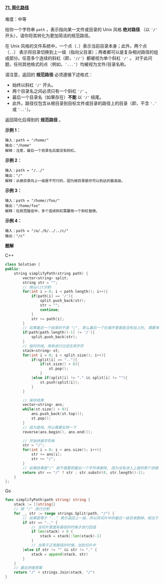 #### [71. 简化路径](https://leetcode-cn.com/problems/simplify-path/)

难度：中等

给你一个字符串 `path` ，表示指向某一文件或目录的 Unix 风格 **绝对路径** （以 `'/'` 开头），请你将其转化为更加简洁的规范路径。

在 Unix 风格的文件系统中，一个点（`.`）表示当前目录本身；此外，两个点 （`..`） 表示将目录切换到上一级（指向父目录）；两者都可以是复杂相对路径的组成部分。任意多个连续的斜杠（即，`'//'`）都被视为单个斜杠 `'/'` 。 对于此问题，任何其他格式的点（例如，`'...'`）均被视为文件/目录名称。

请注意，返回的 **规范路径** 必须遵循下述格式：

- 始终以斜杠 `'/'` 开头。
- 两个目录名之间必须只有一个斜杠 `'/'` 。
- 最后一个目录名（如果存在）**不能** 以 `'/'` 结尾。
- 此外，路径仅包含从根目录到目标文件或目录的路径上的目录（即，不含 `'.'` 或 `'..'`）。

返回简化后得到的 **规范路径** 。

 

**示例 1：**

```
输入：path = "/home/"
输出："/home"
解释：注意，最后一个目录名后面没有斜杠。 
```

**示例 2：**

```
输入：path = "/../"
输出："/"
解释：从根目录向上一级是不可行的，因为根目录是你可以到达的最高级。
```

**示例 3：**

```
输入：path = "/home//foo/"
输出："/home/foo"
解释：在规范路径中，多个连续斜杠需要用一个斜杠替换。
```

**示例 4：**

```
输入：path = "/a/./b/../../c/"
输出："/c"
```



**题解**

C++

```c++
class Solution {
public:
    string simplifyPath(string path) {
        vector<string> split;
        string str = "";
        // 按split分割
        for(int i = 0; i < path.length(); i++){
            if(path[i] == '/'){
                split.push_back(str);
                str = "";
                continue;
            }
            str += path[i];
        }
        // 如果最后一个结束的不是 "/", 那么最后一个在循环里面是没有加上的, 需要单独加入
        if(path[path.length()-1] != '/'){
            split.push_back(str);
        }
        // 临时的栈，用来进行过滤无用字符
        stack<string> st;
        for(int i = 0; i < split.size(); i++){
            if(split[i] == ".."){
                if(st.size() > 0){
                    st.pop();
                }
            }else if(split[i] != "." && split[i] != ""){
                st.push(split[i]);
            }
        }

        // 保存结果
        vector<string> ans;
        while(st.size() > 0){
            ans.push_back(st.top());
            st.pop();
        }
        // 因为是栈，所以需要反转一下
        reverse(ans.begin(), ans.end());

        // 开始拼接字符串
        str = "/";
        for(int i = 0; i < ans.size(); i++){
            str += ans[i];
            str += "/";
        }
        // 如果结果是"/" 就不需要把最后一个字符串删除, 因为没有进入上面的那个拼接循环
        return str == "/" ? str : str.substr(0, str.length()-1);
    }
};
```



Go

```go
func simplifyPath(path string) string {
    stack := []string{}
    // 按 "/" 进行分割
    for _, str := range strings.Split(path, "/") {
        // 如果是等于 ".." 表示返回上一级，所以将切片中的最后一级目录删掉，相当于返回上一级
        if str == ".." {
            // 当切片里面有路径的时候才进行回退
            if len(stack) > 0 {
                stack = stack[:len(stack)-1]
            }
            // 当等于正常路径的时候，加到切片中
        }else if str != "" && str != "." {
            stack = append(stack, str)
        }
    } 
    // 最后拼接答案
    return "/" + strings.Join(stack, "/")
}
```

